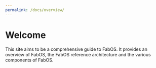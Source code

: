 ```yaml
---
permalink: /docs/overview/
---
```


# Welcome

This site aims to be a comprehensive guide to FabOS. It provides an overview of FabOS, the FabOS reference architecture and the various components of FabOS.